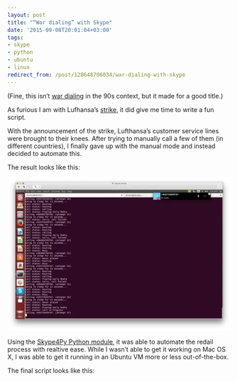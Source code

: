 ```yaml
---
layout: post
title: "“War dialing” with Skype"
date: '2015-09-08T20:01:04+03:00'
tags:
- skype
- python
- ubuntu
- linux
redirect_from: /post/128648706034/war-dialing-with-skype
---
```


(Fine, this isn’t [war dialing](https://en.wikipedia.org/wiki/War_dialing) in the 90s context, but it made for a good title.)

As furious I am with Lufhansa’s [strike](http://www.independent.co.uk/news/business/lufthansa-passengers-grounded-as-pilots-launch-two-day-strike-10491256.html), it did give me time to write a fun script.

With the announcement of the strike, Lufthansa’s customer service lines were brought to their knees. After trying to manually call a few of them (in different countries), I finally gave up with the manual mode and instead decided to automate this.

The result looks like this:

![](/tumblr_files/tumblr_inline_nuddo9DjCQ1skxjxc_540.webp)

Using the [Skype4Py Python module](https://pypi.python.org/pypi/Skype4Py), it was able to automate the redail process with realtive ease. While I wasn’t able to get it working on Mac OS X, I was able to get it running in an Ubuntu VM more or less out-of-the-box.

The final script looks like this:
